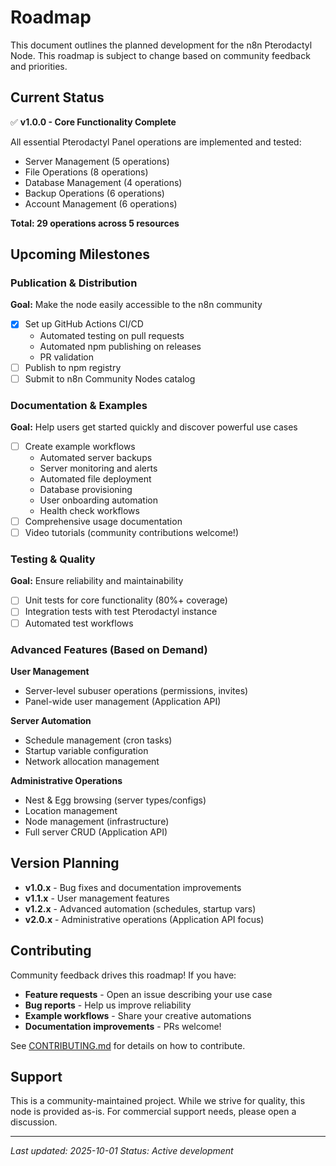 # Roadmap

This document outlines the planned development for the n8n Pterodactyl Node. This roadmap is subject to change based on community feedback and priorities.

## Current Status

✅ **v1.0.0 - Core Functionality Complete**

All essential Pterodactyl Panel operations are implemented and tested:

- Server Management (5 operations)
- File Operations (8 operations)
- Database Management (4 operations)
- Backup Operations (6 operations)
- Account Management (6 operations)

**Total: 29 operations across 5 resources**

## Upcoming Milestones

### Publication & Distribution

**Goal:** Make the node easily accessible to the n8n community

- [x] Set up GitHub Actions CI/CD
  - Automated testing on pull requests
  - Automated npm publishing on releases
  - PR validation
- [ ] Publish to npm registry
- [ ] Submit to n8n Community Nodes catalog

### Documentation & Examples

**Goal:** Help users get started quickly and discover powerful use cases

- [ ] Create example workflows
  - Automated server backups
  - Server monitoring and alerts
  - Automated file deployment
  - Database provisioning
  - User onboarding automation
  - Health check workflows
- [ ] Comprehensive usage documentation
- [ ] Video tutorials (community contributions welcome!)

### Testing & Quality

**Goal:** Ensure reliability and maintainability

- [ ] Unit tests for core functionality (80%+ coverage)
- [ ] Integration tests with test Pterodactyl instance
- [ ] Automated test workflows

### Advanced Features (Based on Demand)

**User Management**

- Server-level subuser operations (permissions, invites)
- Panel-wide user management (Application API)

**Server Automation**

- Schedule management (cron tasks)
- Startup variable configuration
- Network allocation management

**Administrative Operations**

- Nest & Egg browsing (server types/configs)
- Location management
- Node management (infrastructure)
- Full server CRUD (Application API)

## Version Planning

- **v1.0.x** - Bug fixes and documentation improvements
- **v1.1.x** - User management features
- **v1.2.x** - Advanced automation (schedules, startup vars)
- **v2.0.x** - Administrative operations (Application API focus)

## Contributing

Community feedback drives this roadmap! If you have:

- **Feature requests** - Open an issue describing your use case
- **Bug reports** - Help us improve reliability
- **Example workflows** - Share your creative automations
- **Documentation improvements** - PRs welcome!

See [CONTRIBUTING.md](CONTRIBUTING.md) for details on how to contribute.

## Support

This is a community-maintained project. While we strive for quality, this node is provided as-is. For commercial support needs, please open a discussion.

---

_Last updated: 2025-10-01_
_Status: Active development_
